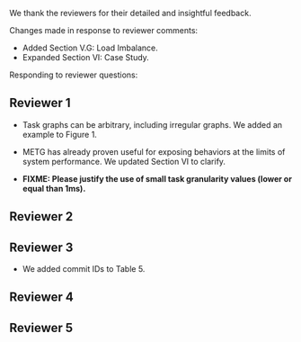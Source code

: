 We thank the reviewers for their detailed and insightful feedback.

Changes made in response to reviewer comments:

  * Added Section V.G: Load Imbalance.
  * Expanded Section VI: Case Study.

Responding to reviewer questions:

## Reviewer 1

  * Task graphs can be arbitrary, including irregular graphs. We added an example to Figure 1.

  * METG has already proven useful for exposing behaviors at the limits of system performance. We updated Section VI to clarify.

  * **FIXME: Please justify the use of small task granularity values (lower or equal than 1ms).**

## Reviewer 2

## Reviewer 3

  * We added commit IDs to Table 5.

## Reviewer 4

## Reviewer 5
